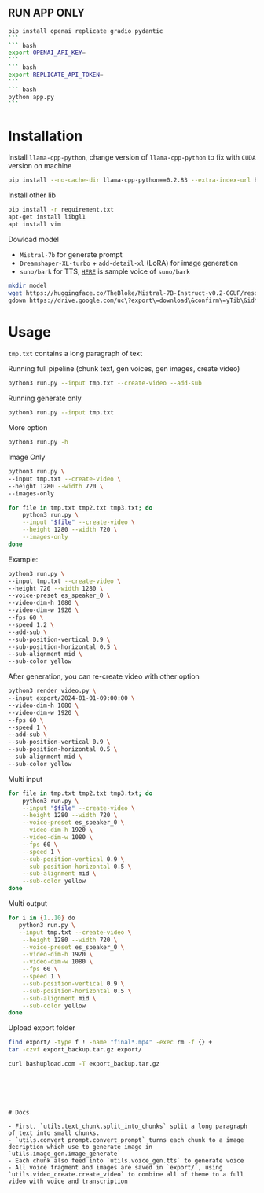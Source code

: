 ## RUN APP ONLY

````bash
pip install openai replicate gradio pydantic
```
``` bash
export OPENAI_API_KEY=
```
``` bash
export REPLICATE_API_TOKEN=
```
``` bash
python app.py
```
````

# Installation

Install `llama-cpp-python`, change version of `llama-cpp-python` to fix with `CUDA` version on machine

```bash
pip install --no-cache-dir llama-cpp-python==0.2.83 --extra-index-url https://abetlen.github.io/llama-cpp-python/whl/cu124
````

Install other lib

```bash
pip install -r requirement.txt
apt-get install libgl1
apt install vim
```

Dowload model

-   `Mistral-7b` for generate prompt
-   `Dreamshaper-XL-turbo` + `add-detail-xl` (LoRA) for image generation
-   `suno/bark` for TTS, [`HERE`](https://suno-ai.notion.site/8b8e8749ed514b0cbf3f699013548683?v=bc67cff786b04b50b3ceb756fd05f68c) is sample voice of `suno/bark`

```bash
mkdir model
wget https://huggingface.co/TheBloke/Mistral-7B-Instruct-v0.2-GGUF/resolve/main/mistral-7b-instruct-v0.2.Q4_K_M.gguf -P model/
gdown https://drive.google.com/uc\?export\=download\&confirm\=yTib\&id\=1HaYMgeQBRyEblJscALoE2lOCsQwaJ5Oz -O model/
```

# Usage

`tmp.txt` contains a long paragraph of text

Running full pipeline (chunk text, gen voices, gen images, create video)

```bash
python3 run.py --input tmp.txt --create-video --add-sub
```

Running generate only

```bash
python3 run.py --input tmp.txt
```

More option

```bash
python3 run.py -h
```

Image Only

```bash
python3 run.py \
--input tmp.txt --create-video \
--height 1280 --width 720 \
--images-only
```
```bash
for file in tmp.txt tmp2.txt tmp3.txt; do
    python3 run.py \
    --input "$file" --create-video \
    --height 1280 --width 720 \
    --images-only
done
```
Example:

```bash
python3 run.py \
--input tmp.txt --create-video \
--height 720 --width 1280 \
--voice-preset es_speaker_0 \
--video-dim-h 1080 \
--video-dim-w 1920 \
--fps 60 \
--speed 1.2 \
--add-sub \
--sub-position-vertical 0.9 \
--sub-position-horizontal 0.5 \
--sub-alignment mid \
--sub-color yellow
```

After generation, you can re-create video with other option

```bash
python3 render_video.py \
--input export/2024-01-01-09:00:00 \
--video-dim-h 1080 \
--video-dim-w 1920 \
--fps 60 \
--speed 1 \
--add-sub \
--sub-position-vertical 0.9 \
--sub-position-horizontal 0.5 \
--sub-alignment mid \
--sub-color yellow
```

Multi input

```bash
for file in tmp.txt tmp2.txt tmp3.txt; do
    python3 run.py \
    --input "$file" --create-video \
    --height 1280 --width 720 \
    --voice-preset es_speaker_0 \
    --video-dim-h 1920 \
    --video-dim-w 1080 \
    --fps 60 \
    --speed 1 \
    --sub-position-vertical 0.9 \
    --sub-position-horizontal 0.5 \
    --sub-alignment mid \
    --sub-color yellow
done
```

Multi output

```bash
for i in {1..10} do
   python3 run.py \
   --input tmp.txt --create-video \
    --height 1280 --width 720 \
    --voice-preset es_speaker_0 \
    --video-dim-h 1920 \
    --video-dim-w 1080 \
    --fps 60 \
    --speed 1 \
    --sub-position-vertical 0.9 \
    --sub-position-horizontal 0.5 \
    --sub-alignment mid \
    --sub-color yellow
done
```

Upload export folder

```bash
find export/ -type f ! -name "final*.mp4" -exec rm -f {} +
tar -czvf export_backup.tar.gz export/

curl bashupload.com -T export_backup.tar.gz
```

```





# Docs

- First, `utils.text_chunk.split_into_chunks` split a long paragraph of text into small chunks.
- `utils.convert_prompt.convert_prompt` turns each chunk to a image decription which use to generate image in `utils.image_gen.image_generate`
- Each chunk also feed into `utils.voice_gen.tts` to generate voice
- All voice fragment and images are saved in `export/`, using `utils.video_create.create_video` to combine all of theme to a full video with voice and transcription
```
